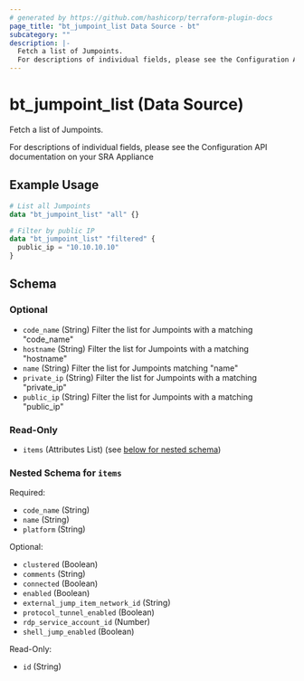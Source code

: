```yaml
---
# generated by https://github.com/hashicorp/terraform-plugin-docs
page_title: "bt_jumpoint_list Data Source - bt"
subcategory: ""
description: |-
  Fetch a list of Jumpoints.
  For descriptions of individual fields, please see the Configuration API documentation on your SRA Appliance
---
```


# bt_jumpoint_list (Data Source)

Fetch a list of Jumpoints.

For descriptions of individual fields, please see the Configuration API documentation on your SRA Appliance

## Example Usage

```terraform
# List all Jumpoints
data "bt_jumpoint_list" "all" {}

# Filter by public IP
data "bt_jumpoint_list" "filtered" {
  public_ip = "10.10.10.10"
}
```

<!-- schema generated by tfplugindocs -->
## Schema

### Optional

- `code_name` (String) Filter the list for Jumpoints with a matching "code_name"
- `hostname` (String) Filter the list for Jumpoints with a matching "hostname"
- `name` (String) Filter the list for Jumpoints matching "name"
- `private_ip` (String) Filter the list for Jumpoints with a matching "private_ip"
- `public_ip` (String) Filter the list for Jumpoints with a matching "public_ip"

### Read-Only

- `items` (Attributes List) (see [below for nested schema](#nestedatt--items))

<a id="nestedatt--items"></a>
### Nested Schema for `items`

Required:

- `code_name` (String)
- `name` (String)
- `platform` (String)

Optional:

- `clustered` (Boolean)
- `comments` (String)
- `connected` (Boolean)
- `enabled` (Boolean)
- `external_jump_item_network_id` (String)
- `protocol_tunnel_enabled` (Boolean)
- `rdp_service_account_id` (Number)
- `shell_jump_enabled` (Boolean)

Read-Only:

- `id` (String)


